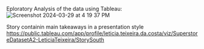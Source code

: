 Eploratory Analysis of the  data using Tableau:
![Screenshot 2024-03-29 at 4 19 37 PM](https://github.com/leticiatca/RetailerVisualizations/assets/84414010/a842994e-710f-4256-8955-9d1fda530c5d)


Story containin main takeaways in a presentation style
https://public.tableau.com/app/profile/leticia.teixeira.da.costa/viz/SuperstoreDatasetA2-LeticiaTeixeira/StorySouth

